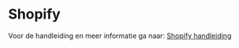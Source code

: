 # Shopify
Voor de handleiding en meer informatie ga naar: [Shopify handleiding]

[Shopify handleiding]: https://developer.myparcel.nl/nl/documentatie/14.shopify.html
